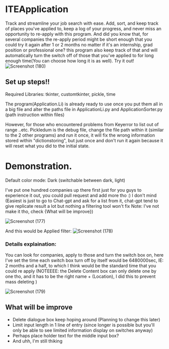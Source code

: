 # ITEApplication
Track and streamline your job search with ease. Add, sort, and keep track of places you've applied to, keep a log of your progress, and never miss an opportunity to re-apply with this program. And did you know that, for several companies the re-apply period might be short enough that you could try it again after 1 or 2 months no matter if it's an internship, grad position or professional one? this program also keep track of that and will automatically turn the switch off of those that you've applied to for long enough time(You can choose how long it is as well). Try it out!
![Screenshot (180)](https://user-images.githubusercontent.com/76143641/218628040-080fdb16-b7af-4eb1-a05a-97e752be39c3.png)

## Set up steps!!
Required Libraries: tkinter, customtkinter, pickle, time

The program(Application.Li) is already ready to use once you put them all in a big file and alter the paths file in ApplicationLi.py and ApplicationSorter.py (path instruction within files)

However, for those who encountered problems from Keyerror to list out of range ..etc. Pickledum is the debug file, change the file path within it (similar to the 2 other programs) and run it once, it will fix the wrong information stored within "dictionstoring", but just once and don't run it again because it will reset what you did to the initial state.


# Demonstration.
Default color mode: Dark (switchable between dark, light)

I've put one hundred companies up there first just for you guys to experience it out, you could pull request and add more tho :) I don't mind (Easiest is just to go to Chat-gpt and ask for a list from it, chat-gpt tend to give replicate result a lot but nothing a filtering tool won't fix Note: I've not make it tho, check {What will be improve})

![Screenshot (177)](https://user-images.githubusercontent.com/76143641/218628241-7f2870ee-8929-4114-9cd6-355c955db251.png)

And this would be Applied filter:
![Screenshot (178)](https://user-images.githubusercontent.com/76143641/218627076-c76d462c-7842-4c2d-ba67-bea973c99422.png)

### Details explaination:
You can look for companies, apply to those and turn the switch box on, here I've set the time each switch box turn off by itself would be 6480000sec, IE: 2 months and a half, to which I think would be the standard time that you could re apply (NOTEEEE: the Delete Content box can only delete one by one tho, and it has to be the right name + (Location), I did this to prevent mass deleting )

![Screenshot (179)](https://user-images.githubusercontent.com/76143641/218627146-a4f158a9-1fb9-4344-be69-16456af6589e.png)

## What will be improve
- Delete dialogue box keep hoping around (Planning to change this later)
- Limit input length in 1 line of entry (since longer is possible but you'll only be able to see limited information display on switches anyway)
- Perhaps place holder text for the middle input box?
- And uhh, I'm still thiking
